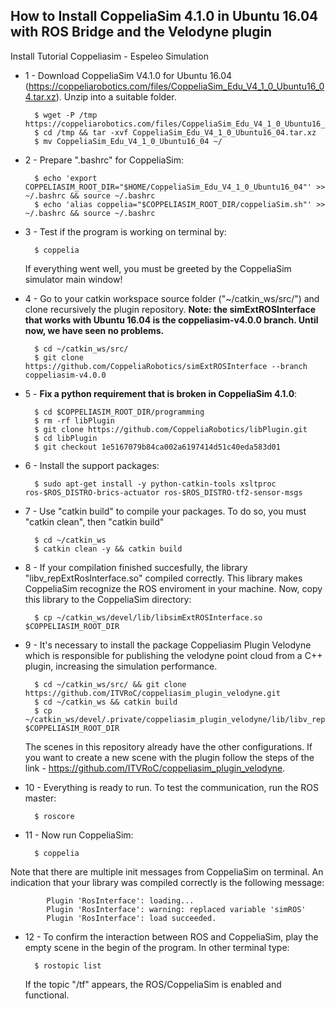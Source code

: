 ## How to Install CoppeliaSim 4.1.0 in Ubuntu 16.04 with ROS Bridge and the Velodyne plugin

Install Tutorial Coppeliasim - Espeleo Simulation

- 1 - Download CoppeliaSim V4.1.0 for Ubuntu 16.04 (https://coppeliarobotics.com/files/CoppeliaSim_Edu_V4_1_0_Ubuntu16_04.tar.xz). Unzip into a suitable folder.
		
		$ wget -P /tmp https://coppeliarobotics.com/files/CoppeliaSim_Edu_V4_1_0_Ubuntu16_04.tar.xz
		$ cd /tmp && tar -xvf CoppeliaSim_Edu_V4_1_0_Ubuntu16_04.tar.xz
		$ mv CoppeliaSim_Edu_V4_1_0_Ubuntu16_04 ~/

- 2 - Prepare ".bashrc" for CoppeliaSim:

		$ echo 'export COPPELIASIM_ROOT_DIR="$HOME/CoppeliaSim_Edu_V4_1_0_Ubuntu16_04"' >> ~/.bashrc && source ~/.bashrc
		$ echo 'alias coppelia="$COPPELIASIM_ROOT_DIR/coppeliaSim.sh"' >> ~/.bashrc && source ~/.bashrc

- 3 - Test if the program is working on terminal by:

		$ coppelia
		
	If everything went well, you must be greeted by the CoppeliaSim simulator main window!

- 4 - Go to your catkin workspace source folder ("~/catkin_ws/src/") and clone recursively the plugin repository. **Note: the simExtROSInterface that works with Ubuntu 16.04 is the coppeliasim-v4.0.0 branch. Until now, we have seen no problems.**

		$ cd ~/catkin_ws/src/
		$ git clone https://github.com/CoppeliaRobotics/simExtROSInterface --branch coppeliasim-v4.0.0
		
- 5 - **Fix a python requirement that is broken in CoppeliaSim 4.1.0**:

		$ cd $COPPELIASIM_ROOT_DIR/programming
		$ rm -rf libPlugin
		$ git clone https://github.com/CoppeliaRobotics/libPlugin.git
		$ cd libPlugin
		$ git checkout 1e5167079b84ca002a6197414d51c40eda583d01
		
- 6 - Install the support packages:

		$ sudo apt-get install -y python-catkin-tools xsltproc ros-$ROS_DISTRO-brics-actuator ros-$ROS_DISTRO-tf2-sensor-msgs		

- 7 - Use "catkin build" to compile your packages. To do so, you must "catkin clean", then "catkin build"

		$ cd ~/catkin_ws
		$ catkin clean -y && catkin build

- 8 - If your compilation finished succesfully, the library "libv_repExtRosInterface.so" compiled correctly. 
	This library makes CoppeliaSim recognize the ROS enviroment in your machine. Now, copy this library to the CoppeliaSim directory:
	
		$ cp ~/catkin_ws/devel/lib/libsimExtROSInterface.so $COPPELIASIM_ROOT_DIR
		
- 9 - It's necessary to install the package Coppeliasim Plugin Velodyne which is responsible for publishing the velodyne point cloud from a C++ plugin, increasing the simulation performance.
		
		$ cd ~/catkin_ws/src/ && git clone https://github.com/ITVRoC/coppeliasim_plugin_velodyne.git
		$ cd ~/catkin_ws && catkin build
		$ cp ~/catkin_ws/devel/.private/coppeliasim_plugin_velodyne/lib/libv_repExtRosVelodyne.so $COPPELIASIM_ROOT_DIR

	The scenes in this repository already have the other configurations.
	If you want to create a new scene with the plugin follow the steps of the link - https://github.com/ITVRoC/coppeliasim_plugin_velodyne.


- 10 - Everything is ready to run. To test the communication, run the ROS master:

		$ roscore

- 11 - Now run CoppeliaSim:

		$ coppelia
		
Note that there are multiple init messages from CoppeliaSim on terminal. An indication that your library was compiled correctly is the following message:

```
		Plugin 'RosInterface': loading...
		Plugin 'RosInterface': warning: replaced variable 'simROS'
		Plugin 'RosInterface': load succeeded.
```


- 12 - To confirm the interaction between ROS and CoppeliaSim, play the empty scene in the begin of the program. In other terminal type:

		$ rostopic list
		
	If the topic "/tf" appears, the ROS/CoppeliaSim is enabled and functional.
